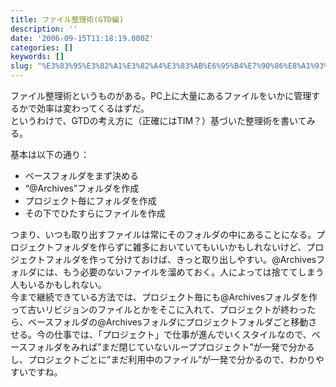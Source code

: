 ```yaml
---
title: ファイル整理術(GTD編)
description: ''
date: '2006-09-15T11:18:19.000Z'
categories: []
keywords: []
slug: "%E3%83%95%E3%82%A1%E3%82%A4%E3%83%AB%E6%95%B4%E7%90%86%E8%A1%93%28GTD%E7%B7%A8%29"
---
```

ファイル整理術というものがある。PC上に大量にあるファイルをいかに管理するかで効率は変わってくるはずだ。  
というわけで、GTDの考え方に（正確にはTIM？）基づいた整理術を書いてみる。

基本は以下の通り：

*   ベースフォルダをまず決める
*   “@Archives”フォルダを作成
*   プロジェクト毎にフォルダを作成
*   その下でひたすらにファイルを作成

つまり、いつも取り出すファイルは常にそのフォルダの中にあることになる。プロジェクトフォルダを作らずに雑多においていてもいいかもしれないけど、プロジェクトフォルダを作って分けておけば、きっと取り出しやすい。@Archivesフォルダには、もう必要のないファイルを溜めておく。人によっては捨ててしまう人もいるかもしれない。  
今まで継続できている方法では、プロジェクト毎にも@Archivesフォルダを作って古いリビジョンのファイルとかをそこに入れて、プロジェクトが終わったら、ベースフォルダの@Archivesフォルダにプロジェクトフォルダごと移動させる。今の仕事では、「プロジェクト」で仕事が進んでいくスタイルなので、ベースフォルダをみれば”まだ閉じていないループプロジェクト”が一発で分かるし、プロジェクトごとに”まだ利用中のファイル”が一発で分かるので、わかりやすいですね。